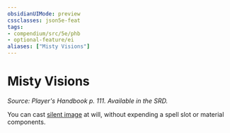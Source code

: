 ```yaml
---
obsidianUIMode: preview
cssclasses: json5e-feat
tags:
- compendium/src/5e/phb
- optional-feature/ei
aliases: ["Misty Visions"]
---
```

# Misty Visions
*Source: Player's Handbook p. 111. Available in the SRD.*  

You can cast [silent image](/3-Mechanics/CLI/spells/silent-image.md) at will, without expending a spell slot or material components.